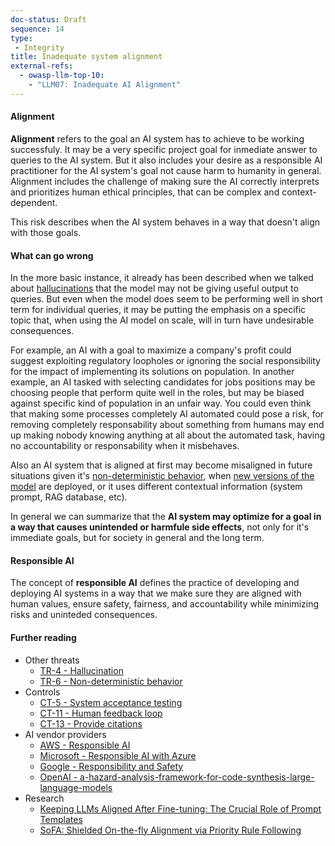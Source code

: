 ```yaml
---
doc-status: Draft
sequence: 14
type:
 - Integrity
title: Inadequate system alignment
external-refs:
  - owasp-llm-top-10:
    - "LLM07: Inadequate AI Alignment"
---
```



#### Alignment

**Alignment** refers to the goal an AI system has to achieve to be working successfuly. It may be a very specific project goal for inmediate answer to queries to the AI system. But it also includes your desire as a responsible AI practitioner for the AI system's goal not cause harm to humanity in general. Alignment includes the challenge of making sure the AI correctly interprets and prioritizes human ethical principles, that can be complex and context-dependent.

This risk describes when the AI system behaves in a way that doesn't align with those goals.

#### What can go wrong

In the more basic instance, it already has been described when we talked about [hallucinations](#TR-14) that the model may not be giving useful output to queries. But even when the model does seem to be performing well in short term for individual queries, it may be putting the emphasis on a specific topic that, when using the AI model on scale, will in turn have undesirable consequences.

For example, an AI with a goal to maximize a company's profit could suggest exploiting regulatory loopholes or ignoring the social responsibility for the impact of implementing its solutions on population. In another example, an AI tasked with selecting candidates for jobs positions may be choosing people that perform quite well in the roles, but may be biased against specific kind of population in an unfair way. You could even think that making some processes completely AI automated could pose a risk, for removing completely responsability about something from humans may end up making nobody knowing anything at all about the automated task, having no accountability or responsability when it misbehaves.

Also an AI system that is aligned at first may become misaligned in future situations given it's [non-deterministic behavior](#TR-6), when [new versions of the model](#TR-11) are deployed, or it uses different contextual information (system prompt, RAG database, etc).

In general we can summarize that the **AI system may optimize for a goal in a way that causes unintended or harmfule side effects**, not only for it's immediate goals, but for society in general and the long term.

#### Responsible AI

The concept of **responsible AI** defines the practice of developing and deploying AI systems in a way that we make sure they are aligned with human values, ensure safety, fairness, and accountability while minimizing risks and uninteded consequences.

#### Further reading

* Other threats
  * [TR-4 - Hallucination](#TR-4)
  * [TR-6 - Non-deterministic behavior](#TR-6)
* Controls
  * [CT-5 - System acceptance testing](#CT-5)
  * [CT-11 - Human feedback loop](#CT-11)
  * [CT-13 - Provide citations](#CT-13)
* AI vendor providers
  * [AWS - Responsible AI](https://aws.amazon.com/machine-learning/responsible-ai/)
  * [Microsoft - Responsible AI with Azure](https://azure.microsoft.com/en-us/solutions/ai/responsible-ai-with-azure)
  * [Google - Responsibility and Safety](https://deepmind.google/about/responsibility-safety/)
  * [OpenAI - a-hazard-analysis-framework-for-code-synthesis-large-language-models](https://openai.com/research/a-hazard-analysis-framework-for-code-synthesis-large-language-models) 
* Research
  * [Keeping LLMs Aligned After Fine-tuning: The Crucial Role of Prompt Templates](https://arxiv.org/abs/2402.18540)
  * [SoFA: Shielded On-the-fly Alignment via Priority Rule Following](https://arxiv.org/abs/2402.17358)
